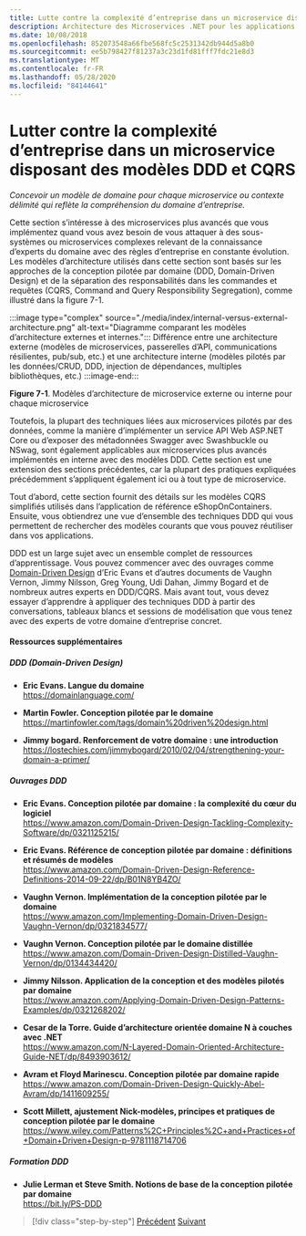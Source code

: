 ```yaml
---
title: Lutte contre la complexité d’entreprise dans un microservice disposant des modèles DDD et CQRS
description: Architecture des Microservices .NET pour les applications .NET en conteneur | Comprendre comment gérer des scénarios professionnels complexes en appliquant modèles DDD et CQRS
ms.date: 10/08/2018
ms.openlocfilehash: 852073548a66fbe568fc5c2531342db944d5a8b0
ms.sourcegitcommit: ee5b798427f81237a3c23d1fd81fff7fdc21e8d3
ms.translationtype: MT
ms.contentlocale: fr-FR
ms.lasthandoff: 05/28/2020
ms.locfileid: "84144641"
---
```

# <a name="tackle-business-complexity-in-a-microservice-with-ddd-and-cqrs-patterns"></a>Lutter contre la complexité d’entreprise dans un microservice disposant des modèles DDD et CQRS

*Concevoir un modèle de domaine pour chaque microservice ou contexte délimité qui reflète la compréhension du domaine d’entreprise.*

Cette section s’intéresse à des microservices plus avancés que vous implémentez quand vous avez besoin de vous attaquer à des sous-systèmes ou microservices complexes relevant de la connaissance d’experts du domaine avec des règles d’entreprise en constante évolution. Les modèles d’architecture utilisés dans cette section sont basés sur les approches de la conception pilotée par domaine (DDD, Domain-Driven Design) et de la séparation des responsabilités dans les commandes et requêtes (CQRS, Command and Query Responsibility Segregation), comme illustré dans la figure 7-1.

:::image type="complex" source="./media/index/internal-versus-external-architecture.png" alt-text="Diagramme comparant les modèles d’architecture externes et internes.":::
Différence entre une architecture externe (modèles de microservices, passerelles d’API, communications résilientes, pub/sub, etc.) et une architecture interne (modèles pilotés par les données/CRUD, DDD, injection de dépendances, multiples bibliothèques, etc.)
:::image-end:::

**Figure 7-1**. Modèles d’architecture de microservice externe ou interne pour chaque microservice

Toutefois, la plupart des techniques liées aux microservices pilotés par des données, comme la manière d’implémenter un service API Web ASP.NET Core ou d’exposer des métadonnées Swagger avec Swashbuckle ou NSwag, sont également applicables aux microservices plus avancés implémentés en interne avec des modèles DDD. Cette section est une extension des sections précédentes, car la plupart des pratiques expliquées précédemment s’appliquent également ici ou à tout type de microservice.

Tout d’abord, cette section fournit des détails sur les modèles CQRS simplifiés utilisés dans l’application de référence eShopOnContainers. Ensuite, vous obtiendrez une vue d’ensemble des techniques DDD qui vous permettent de rechercher des modèles courants que vous pouvez réutiliser dans vos applications.

DDD est un large sujet avec un ensemble complet de ressources d’apprentissage. Vous pouvez commencer avec des ouvrages comme [Domain-Driven Design](https://domainlanguage.com/ddd/) d’Eric Evans et d’autres documents de Vaughn Vernon, Jimmy Nilsson, Greg Young, Udi Dahan, Jimmy Bogard et de nombreux autres experts en DDD/CQRS. Mais avant tout, vous devez essayer d’apprendre à appliquer des techniques DDD à partir des conversations, tableaux blancs et sessions de modélisation que vous tenez avec des experts de votre domaine d’entreprise concret.

#### <a name="additional-resources"></a>Ressources supplémentaires

##### <a name="ddd-domain-driven-design"></a>DDD (Domain-Driven Design)

- **Eric Evans. Langue du domaine** \
  <https://domainlanguage.com/>

- **Martin Fowler. Conception pilotée par le domaine** \
  <https://martinfowler.com/tags/domain%20driven%20design.html>

- **Jimmy bogard. Renforcement de votre domaine : une introduction** \
  <https://lostechies.com/jimmybogard/2010/02/04/strengthening-your-domain-a-primer/>

##### <a name="ddd-books"></a>Ouvrages DDD

- **Eric Evans. Conception pilotée par domaine : la complexité du cœur du logiciel** \
  <https://www.amazon.com/Domain-Driven-Design-Tackling-Complexity-Software/dp/0321125215/>

- **Eric Evans. Référence de conception pilotée par domaine : définitions et résumés de modèles** \
  <https://www.amazon.com/Domain-Driven-Design-Reference-Definitions-2014-09-22/dp/B01N8YB4ZO/>

- **Vaughn Vernon. Implémentation de la conception pilotée par le domaine** \
  <https://www.amazon.com/Implementing-Domain-Driven-Design-Vaughn-Vernon/dp/0321834577/>

- **Vaughn Vernon. Conception pilotée par le domaine distillée** \
  <https://www.amazon.com/Domain-Driven-Design-Distilled-Vaughn-Vernon/dp/0134434420/>

- **Jimmy Nilsson. Application de la conception et des modèles pilotés par domaine** \
  <https://www.amazon.com/Applying-Domain-Driven-Design-Patterns-Examples/dp/0321268202/>

- **Cesar de la Torre. Guide d’architecture orientée domaine N à couches avec .NET** \
  <https://www.amazon.com/N-Layered-Domain-Oriented-Architecture-Guide-NET/dp/8493903612/>

- **Avram et Floyd Marinescu. Conception pilotée par domaine rapide** \
  <https://www.amazon.com/Domain-Driven-Design-Quickly-Abel-Avram/dp/1411609255/>

- **Scott Millett, ajustement Nick-modèles, principes et pratiques de conception pilotée par le domaine** \
  <https://www.wiley.com/Patterns%2C+Principles%2C+and+Practices+of+Domain+Driven+Design-p-9781118714706>

##### <a name="ddd-training"></a>Formation DDD

- **Julie Lerman et Steve Smith. Notions de base de la conception pilotée par domaine** \
  <https://bit.ly/PS-DDD>

>[!div class="step-by-step"]
>[Précédent](../multi-container-microservice-net-applications/implement-api-gateways-with-ocelot.md) 
> [Suivant](apply-simplified-microservice-cqrs-ddd-patterns.md)
